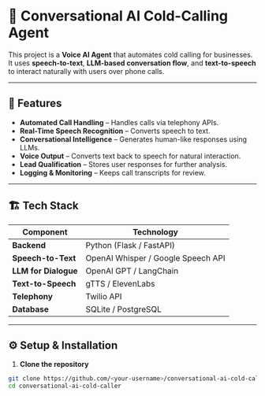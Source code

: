 # 🤖 Conversational AI Cold-Calling Agent

This project is a **Voice AI Agent** that automates cold calling for businesses. It uses **speech-to-text**, **LLM-based conversation flow**, and **text-to-speech** to interact naturally with users over phone calls.

---

## 📌 Features
- **Automated Call Handling** – Handles calls via telephony APIs.
- **Real-Time Speech Recognition** – Converts speech to text.
- **Conversational Intelligence** – Generates human-like responses using LLMs.
- **Voice Output** – Converts text back to speech for natural interaction.
- **Lead Qualification** – Stores user responses for further analysis.
- **Logging & Monitoring** – Keeps call transcripts for review.

---

## 🏗️ Tech Stack
| Component             | Technology |
|----------------------|------------|
| **Backend**          | Python (Flask / FastAPI) |
| **Speech-to-Text**   | OpenAI Whisper / Google Speech API |
| **LLM for Dialogue** | OpenAI GPT / LangChain |
| **Text-to-Speech**   | gTTS / ElevenLabs |
| **Telephony**        | Twilio API |
| **Database**         | SQLite / PostgreSQL |

---

## ⚙️ Setup & Installation

1. **Clone the repository**
```bash
git clone https://github.com/<your-username>/conversational-ai-cold-caller.git
cd conversational-ai-cold-caller
